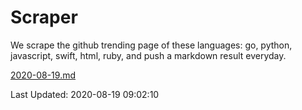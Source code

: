 # Scraper

We scrape the github trending page of these languages: go, python, javascript, swift, html, ruby, and push a markdown result everyday.

[2020-08-19.md](https://github.com/henson/Scraper/blob/master/2020-08-19.md)

Last Updated: 2020-08-19 09:02:10